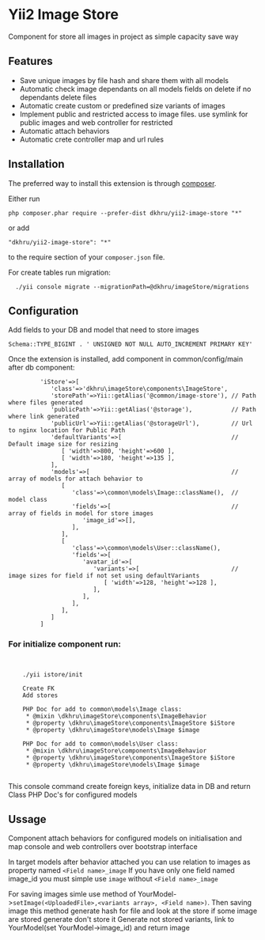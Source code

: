Yii2 Image Store
===============
Component for store all images in project as simple capacity save way   

## Features

- Save unique images by file hash and share them with all models
- Automatic check image dependants on all models fields on delete if no dependants delete files
- Automatic create custom or predefined size variants of images
- Implement public and restricted access to image files. use symlink for public images and web controller for restricted 
- Automatic attach behaviors
- Automatic crete controller map and url rules

## Installation


The preferred way to install this extension is through [composer](http://getcomposer.org/download/).

Either run

```
php composer.phar require --prefer-dist dkhru/yii2-image-store "*"
```

or add

```
"dkhru/yii2-image-store": "*"
```

to the require section of your `composer.json` file.


For create tables run migration:

```
  ./yii console migrate --migrationPath=@dkhru/imageStore/migrations
```

Configuration
-----

Add fields to your DB and model that need to store images

``
Schema::TYPE_BIGINT . ' UNSIGNED NOT NULL AUTO_INCREMENT PRIMARY KEY'
``

Once the extension is installed, add component in common/config/main after db component:

```
         'iStore'=>[
            'class'=>'dkhru\imageStore\components\ImageStore',
            'storePath'=>Yii::getAlias('@common/image-store'), // Path where files generated
            'publicPath'=>Yii::getAlias('@storage'),           // Path where link generated
            'publicUrl'=>Yii::getAlias('@storageUrl'),         // Url to nginx location for Public Path
            'defaultVariants'=>[                               // Default image size for resizing
               [ 'width'=>800, 'height'=>600 ],
               [ 'width'=>180, 'height'=>135 ],
            ],
            'models'=>[                                        // array of models for attach behavior to
               [
                  'class'=>\common\models\Image::className(),  // model class
                  'fields'=>[                                  // array of fields in model for store images
                     'image_id'=>[],
                  ],
               ],
               [
                  'class'=>\common\models\User::className(),
                  'fields'=>[
                     'avatar_id'=>[
                        'variants'=>[                          // image sizes for field if not set using defaultVariants
                           [ 'width'=>128, 'height'=>128 ],
                        ],
                     ],
                  ],
               ],
            ]
         ]
```

### For initialize component run:
  
```
  
  
    ./yii istore/init
    
    Create FK
    Add stores
    
    PHP Doc for add to common\models\Image class:
     * @mixin \dkhru\imageStore\components\ImageBehavior
     * @property \dkhru\imageStore\components\ImageStore $iStore
     * @property \dkhru\imageStore\models\Image $image
    
    PHP Doc for add to common\models\User class:
     * @mixin \dkhru\imageStore\components\ImageBehavior
     * @property \dkhru\imageStore\components\ImageStore $iStore
     * @property \dkhru\imageStore\models\Image $image
     
```

This console command create foreign keys, initialize data in DB and return Class PHP Doc's for configured models
 


## Ussage


Component attach behaviors for configured models on initialisation and map console and web controllers over bootstrap interface

In target models after behavior attached you can use relation to images as property named ```<Field name>_image```
If you have only one field named image_id you must simple use ```image``` without ```<Field name>_image```

For saving images simle use method of YourModel->```setImage(<UploadedFile>,<variants array>, <Field name>)```.
Then saving image this method generate hash for file and look at the store if some image are stored generate don't store it
Generate not stored variants, link to YourModel(set YourModel->image_id)  and return image
 
 